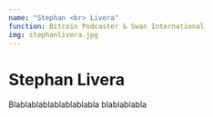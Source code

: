 ```yaml
---
name: "Stephan <br> Livera"
function: Bitcoin Podcaster & Swan International
img: stephanlivera.jpg
---
```


# Stephan Livera
 
Blablablablablablablabla
blablablabla

